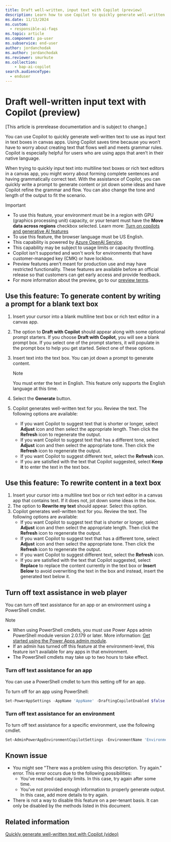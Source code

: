 ```yaml
---
title: Draft well-written, input text with Copilot (preview)
description: Learn how to use Copilot to quickly generate well-written text that can be used in text boxes in apps made with Power Apps.
ms.date: 11/13/2024
ms.custom: 
  - responsible-ai-faqs
ms.topic: article
ms.component: pa-user
ms.subservice: end-user
author: jordanchodak
ms.author: jordanchodak
ms.reviewer: smurkute
ms.collection: 
    - bap-ai-copilot 
search.audienceType: 
  - enduser
---
```


# Draft well-written input text with Copilot (preview)

[This article is prerelease documentation and is subject to change.]

You can use Copilot to quickly generate well-written text to use as input text in text boxes in canvas apps. Using Copilot saves time because you won’t have to worry about creating text that flows well and meets grammar rules. Copilot is especially helpful for users who are using apps that aren’t in their native language. 

When trying to quickly input text into multiline text boxes or rich text editors in a canvas app, you might worry about forming complete sentences and having grammatically correct text. With the assistance of Copilot, you can quickly write a prompt to generate content or jot down some ideas and have Copilot refine the grammar and flow. You can also change the tone and length of the output to fit the scenario.

> [!IMPORTANT]
> - To use this feature, your environment must be in a region with GPU (graphics processing unit) capacity, or your tenant must have the **Move data across regions** checkbox selected.  Learn more: [Turn on copilots and generative AI features](/power-platform/admin/geographical-availability-copilot)
> - To use this feature, the browser language must be US English.
> - This capability is powered by [Azure OpenAI Service](/azure/cognitive-services/openai/overview).
> - This capability may be subject to usage limits or capacity throttling.
> - Copilot isn't supported and won't work for environments that have customer-managed key (CMK) or have lockbox.
> - Preview features aren’t meant for production use and may have restricted functionality. These features are available before an official release so that customers can get early access and provide feedback.
> - For more information about the preview, go to our [preview terms](https://go.microsoft.com/fwlink/?linkid=2189520).

## Use this feature: To generate content by writing a prompt for a blank text box

1. Insert your cursor into a blank multiline text box or rich text editor in a canvas app.
2. The option to **Draft with Copilot**  should appear along with some optional prompt starters.  If you choose **Draft with Copilot**, you will see a blank prompt box.  If you select one of the prompt starters, it will populate in the prompt box to help you get started. Select one of these options.
3. Insert text into the text box. You can jot down a prompt to generate content.

     > [!Note]
     > You must enter the text in English. This feature only supports the English language at this time.
     
4. Select the **Generate** button.
5. Copilot generates well-written text for you. Review the text. The following options are available:
    - If you want Copilot to suggest text that is shorter or longer, select **Adjust** icon and then select the appropriate length.  Then click the **Refresh** icon to regenerate the output.
    - If you want Copilot to suggest text that has a different tone, select **Adjust** icon and then select the appropriate tone.  Then click the **Refresh** icon to regenerate the output.
    - If you want Copilot to suggest different text, select the **Refresh** icon.
    - If you are satisfied with the text that Copilot suggested, select **Keep it** to enter the text in the text box.
  
## Use this feature: To rewrite content in a text box
1. Insert your cursor into a multiline text box or rich text editor in a canvas app that contains text.  If it does not, jot down some ideas in the box.
2. The option to **Rewrite my text** should appear.  Select this option.
3. Copilot generates well-written text for you. Review the text. The following options are available:
    - If you want Copilot to suggest text that is shorter or longer, select **Adjust** icon and then select the appropriate length.  Then click the **Refresh** icon to regenerate the output.
    - If you want Copilot to suggest text that has a different tone, select **Adjust** icon and then select the appropriate tone.  Then click the **Refresh** icon to regenerate the output.
    - If you want Copilot to suggest different text, select the **Refresh** icon.
    - If you are satisfied with the text that Copilot suggested, select **Replace** to replace the content currently in the text box or **Insert Below** to avoid overwriting the text in the box and instead, insert the generated text below it.
  
## Turn off text assistance in web player

You can turn off text assistance for an app or an environment using a PowerShell cmdlet. 

> [!NOTE]
> - When using PowerShell cmdlets, you must use Power Apps admin PowerShell module version 2.0.179 or later. More information: [Get started using the Power Apps admin module](/powershell/powerapps/get-started-powerapps-admin).
> - If an admin has turned off this feature at the environment-level, this feature isn't available for any apps in that environment.
> - The PowerShell cmdlets may take up to two hours to take effect.

### Turn off text assistance for an app

You can use a PowerShell cmdlet to turn this setting off for an app.

To turn off for an app using PowerShell:

```powershell
Set-PowerAppSettings -AppName 'AppName' -DraftingCopilotEnabled $false
```

### Turn off text assistance for an environment

To turn off text assistance for a specific environment, use the following cmdlet.

```powershell
Set-AdminPowerAppEnvironmentCopilotSettings -EnvironmentName 'EnvironmentName' -AppDraftingCopilotEnabled $false
```
   
## Known issue

- You might see "There was a problem using this description. Try again." error. This error occurs due to the following possibilities:
  - You've reached capacity limits. In this case, try again after some time.
  - You've not provided enough information to properly generate output. In this case, add more details to try again.
- There is not a way to disable this feature on a per-tenant basis.  It can only be disabled by the methods listed in this document.


## Related information

[Quickly generate well-written text with Copilot (video)](https://youtu.be/XY1sWTi4nl8?feature=shared)
